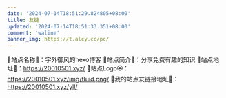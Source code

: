 ```yaml
---
date: '2024-07-14T18:51:29.824805+08:00'		
title: 友链		
updated: '2024-07-14T18:51:33.351+08:00'		
comment: 'waline'		
banner_img: https://t.alcy.cc/pc/
---
```


🌵站点名称🌺：宇外御风的hexo博客
🌲站点简介🌸：分享免费有趣的知识
🌳站点地址🌼：https://20010501.xyz/
🌴站点Logo🏵️：https://20010501.xyz/img/fluid.png/
🌿我的站点友链接地址🌻：https://20010501.xyz/yll/

<div id="friends-api"></div>
<script src="https://unpkg.com/qexo-friends/friends-api.js"></script>
<script>qexo_friend_api("friends-api","https://hexoadmin.20010501.xyz","");</script>

<head>
  <!-- ... -->
  <script src="//cdn.jsdelivr.net/gh/Uyoahz26/qexo-link@main/main.min.js"></script>
  <!-- ... -->
</head>
<body>
  <!-- ... -->
  <div id="qexo-friends"></div>
  <script>
    loadQexoFriends({
        id: "qexo-friends",
        url: "https://hexoadmin.20010501.xyz",
    })
  </script>
</body>